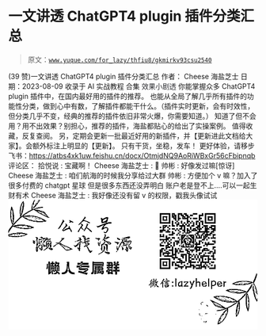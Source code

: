 # 一文讲透 ChatGPT4 plugin 插件分类汇总

> 原文：[`www.yuque.com/for_lazy/thfiu8/gkmirkv93csu2540`](https://www.yuque.com/for_lazy/thfiu8/gkmirkv93csu2540)

<ne-h2 id="84d05771" data-lake-id="84d05771"><ne-heading-ext><ne-heading-anchor></ne-heading-anchor><ne-heading-fold></ne-heading-fold></ne-heading-ext><ne-heading-content><ne-text id="u18058797">(39 赞)一文讲透 ChatGPT4 plugin 插件分类汇总</ne-text></ne-heading-content></ne-h2> <ne-p id="ua7b21b6f" data-lake-id="ua7b21b6f"><ne-text id="u896c21b1">作者： Cheese 海盐芝士</ne-text></ne-p> <ne-p id="ub85e04d2" data-lake-id="ub85e04d2"><ne-text id="u5c1d123c">日期：2023-08-09</ne-text></ne-p> <ne-p id="u92c980ac" data-lake-id="u92c980ac"><ne-text id="u45e4082a">收录于 AI 实战教程 合集</ne-text></ne-p> <ne-h1 id="e7f850b4" data-lake-id="e7f850b4"><ne-heading-ext><ne-heading-anchor></ne-heading-anchor><ne-heading-fold></ne-heading-fold></ne-heading-ext><ne-heading-content><ne-text id="u7d6ac8fe" style="background-color: rgb(255, 255, 255); color: rgb(47, 48, 52);">效果小剧透</ne-text></ne-heading-content></ne-h1> <ne-p id="ua803a1de" data-lake-id="ua803a1de"><ne-text id="u0ca80e3f">你能掌握众多 ChatGPT4 plugin 插件中，在国内最好用的插件的推荐。</ne-text></ne-p> <ne-p id="u6478ce50" data-lake-id="u6478ce50"><ne-text id="u83399348">也能从全局了解几乎所有插件的功能性分类，做到心中有数，了解插件都能干什么。（插件实时更新，会有时效性，但分类几乎不变，经典的推荐的插件依旧非常火爆，你需要知道。）</ne-text></ne-p> <ne-p id="uff500053" data-lake-id="uff500053"><ne-text id="ud63fb30c">知道了但不会用？用不出效果？别担心，推荐的插件，海盐都贴心的给出了实操案例。</ne-text></ne-p> <ne-p id="ue07d5744" data-lake-id="ue07d5744"><ne-text id="uf2f77696">值得收藏，反复查阅。</ne-text></ne-p> <ne-p id="u689a51e3" data-lake-id="u689a51e3"><ne-text id="u22e50ba8">另，定期会更新一批最近好用的新插件，并【更新进此文档给大家】。会额外标注上明显的【更新】。</ne-text></ne-p> <ne-p id="ub024e5ad" data-lake-id="ub024e5ad"><ne-text id="u489793e0">只有干货，坐稳，发车！</ne-text></ne-p> <ne-p id="ue2c16f63" data-lake-id="ue2c16f63"><ne-text id="u8f713181">更好体验，请移步飞书：</ne-text>[<ne-text id="u6848933d" ne-underline="true">https://atbs4xk1uw.feishu.cn/docx/OtmjdNQ9AoRiWBxGr56cFbipnqb</ne-text>](https://atbs4xk1uw.feishu.cn/docx/OtmjdNQ9AoRiWBxGr56cFbipnqb)</ne-p> <ne-hole id="u0151da97" data-lake-id="u0151da97"><ne-card data-card-name="hr" data-card-type="block" id="O8ECg" data-event-boundary="card"><ne-p id="u7bd6ed29" data-lake-id="u7bd6ed29"><ne-text id="ud2cc6f28">评论区：</ne-text></ne-p> <ne-p id="uab44fab4" data-lake-id="uab44fab4"><ne-text id="ud2bd0d9a">拾悦说 : 宝藏啊！</ne-text> <ne-text id="uf05ed376">Cheese 海盐芝士 : 🍻</ne-text> <ne-text id="ub90e67d9">帅彬 : 好像发过嘛[惊讶]</ne-text> <ne-text id="u17f0136c">Cheese 海盐芝士 : 咱们航海的时候我分享给过大群</ne-text> <ne-text id="ua75999ac">帅彬 : 方便加个 v 嘛？加入了很多付费的 chatgpt 星球 但是很多东西还没弄明白 账户老是登不上….可以一起生财有术</ne-text> <ne-text id="u2d8e87a8">Cheese 海盐芝士 : 我好像还没有留 v 的权限，戳我头像试试</ne-text></ne-p> <ne-p id="u23d34af3" data-lake-id="u23d34af3"><ne-card data-card-name="image" data-card-type="inline" id="N8ebN" data-event-boundary="card">![](img/894d30a529e7c37bcd3392323c99941c.png)  <ne-hole id="u663c5faa" data-lake-id="u663c5faa"><ne-card data-card-name="hr" data-card-type="block" id="OrIOr" data-event-boundary="card"></ne-card></ne-hole></ne-card></ne-p></ne-card></ne-hole>